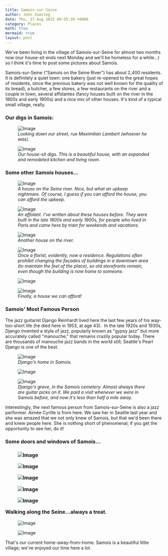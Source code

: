 ```yaml
---
title: Samois-sur-Seine
author: John Zumsteg
date: Thu, 27 Aug 2015 09:55:39 +0000
category: Places
math: true
mermaid: true
layout: post
---
```

We've been living in the village of Samois-sur-Seine for almost two months now (our house-sit ends next Monday and we'll be homeless for a while...) so I think it's time to post some pictures about Samois.

Samois-sur-Seine ("Samois on the Seine River") has about 2,400 residents. It is definitely a quiet town: one bakery (just re-opened to the great hopes of residents, since the previous bakery was not well known for the quality of its bread), a butcher, a few stores, a few restaurants on the river and a couple in town, several affolantes (fancy houses built on the river in the 1800s and early 1900s) and a nice mix of other houses. It's kind of a typical small village, really.
<h3>Our digs in Samois:</h3>
<figure class = "portrait">
	<img src="{{"/assets/images/2015/08/Samois-23.jpg" | prepend: site.baseurl | prepend: site.url }}" alt="Image" />
	<figcaption><em>Looking down our street, rue Maximilian Lambert (whoever he was).</em></figcaption>
</figure>



<figure class = "portrait">
	<img src="{{"/assets/images/2015/08/Samois-24.jpg" | prepend: site.baseurl | prepend: site.url }}" alt="Image" />
	<figcaption><em>Our house-sit digs. This is a beautiful house, with an expanded and remodeled kitchen and living room.</em></figcaption>
</figure>


<h3>Some other Samois houses...</h3>
<figure class = "portrait">
	<img src="{{"/assets/images/2015/08/Samois-15.jpg" | prepend: site.baseurl | prepend: site.url }}" alt="Image" />
	<figcaption><em>A house on the Seine river. Nice, but what an upkeep nightmare. Of course, I guess if you can afford the house, you can afford the upkeep.</em></figcaption>
</figure>



<figure class = "portrait">
	<img src="{{"/assets/images/2015/08/Samois-14.jpg" | prepend: site.baseurl | prepend: site.url }}" alt="Image" />
	<figcaption><em>An affolant. I've written about these houses before. They were built in the late 1800s and early 1900s, for people who lived in Paris and came here by train for weekends and vacations.</em></figcaption>
</figure>



<figure class = "portrait">
	<img src="{{"/assets/images/2015/08/Samois-12.jpg" | prepend: site.baseurl | prepend: site.url }}" alt="Image" />
	<figcaption><em>Another house on the river.</em></figcaption>
</figure>



<figure class = "landscape">
	<img src="{{"/assets/images/2015/08/Samois-20.jpg" | prepend: site.baseurl | prepend: site.url }}" alt="Image" />
	<figcaption><em>Once a florist, evidently, now a residence. Regulations often prohibit changing the façades of buildings in a downtown area (to maintain the feel of the place), so old storefronts remain, even though the building is now home to someone.</em></figcaption>
</figure>



<figure class = "landscape">
	<img src="{{"/assets/images/2015/08/Samois-21.jpg" | prepend: site.baseurl | prepend: site.url }}" alt="Image" />
	<figcaption></figcaption>
</figure>



<figure class = "portrait">
	<img src="{{"/assets/images/2015/08/Samois-4.jpg" | prepend: site.baseurl | prepend: site.url }}" alt="Image" />
	<figcaption><em>Finally, a house we can afford!</em></figcaption>
</figure>


<h3>Samois' Most Famous Person</h3>
The jazz guitarist Django Reinhardt lived here the last few years of his way-too-short life (he died here in 1953, at age 43).  In the late 1920s and 1930s, Django invented a style of jazz, popularly known as "gypsy jazz" but more accurately called "manouche," that remains crazily popular today. There are thousands of manouche jazz bands in the world still; Seattle's Pearl Django is one of the best.

<figure class = "portrait">
	<img src="{{"/assets/images/2015/08/Samois-10.jpg" | prepend: site.baseurl | prepend: site.url }}" alt="Image" />
	<figcaption><em>Django's home in Samois.</em></figcaption>
</figure>



<figure class = "portrait">
	<img src="{{"/assets/images/2015/08/Samois-3.jpg" | prepend: site.baseurl | prepend: site.url }}" alt="Image" />
	<figcaption></figcaption>
</figure>



<figure class = "landscape">
	<img src="{{"/assets/images/2015/08/Samois.jpg" | prepend: site.baseurl | prepend: site.url }}" alt="Image" />
	<figcaption><em>Django's grave, in the Samois cemetery. Almost always there are guitar picks on it. We paid a visit whenever we were in Samois before, and now it's less than half a mile away.</em></figcaption>
</figure>



Interestingly, the next famous person from Samois-sur-Seine is also a jazz performer. Aimée Cyrille is from here. We saw her in Seattle last year and she was amazed that we not only knew of Samois, but that we'd been there and knew people here. She is nothing short of phenomenal; if you get the opportunity to see her, do it!
<h3>Some doors and windows of Samois...</h3>
<h3><figure class = "landscape">
	<img src="{{"/assets/images/2015/08/Samois-22.jpg" | prepend: site.baseurl | prepend: site.url }}" alt="Image" />
	<figcaption></figcaption>
</figure>

 <figure class = "landscape">
	<img src="{{"/assets/images/2015/08/Samois-17.jpg" | prepend: site.baseurl | prepend: site.url }}" alt="Image" />
	<figcaption></figcaption>
</figure>

 <figure class = "landscape">
	<img src="{{"/assets/images/2015/08/Samois-9.jpg" | prepend: site.baseurl | prepend: site.url }}" alt="Image" />
	<figcaption></figcaption>
</figure>

 <figure class = "landscape">
	<img src="{{"/assets/images/2015/08/Samois-8.jpg" | prepend: site.baseurl | prepend: site.url }}" alt="Image" />
	<figcaption></figcaption>
</figure>

 <figure class = "portrait">
	<img src="{{"/assets/images/2015/08/Samois-7.jpg" | prepend: site.baseurl | prepend: site.url }}" alt="Image" />
	<figcaption></figcaption>
</figure>

Walking along the Seine...always a treat.</h3>
<figure class = "portrait">
	<img src="{{"/assets/images/2015/08/Samois-11.jpg" | prepend: site.baseurl | prepend: site.url }}" alt="Image" />
	<figcaption></figcaption>
</figure>

<figure class = "portrait">
	<img src="{{"/assets/images/2015/08/Samois-16.jpg" | prepend: site.baseurl | prepend: site.url }}" alt="Image" />
	<figcaption></figcaption>
</figure>



That's our current home-away-from-home. Samois is a beautiful little village; we've enjoyed our time here a lot.

&nbsp;
